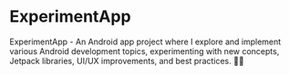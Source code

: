 # ExperimentApp
ExperimentApp - An Android app project where I explore and implement various Android development topics, experimenting with new concepts, Jetpack libraries, UI/UX improvements, and best practices. 🚀📱
